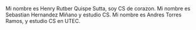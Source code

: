 Mi nombre es Henry Rutber Quispe Sutta, soy CS de corazon.
Mi nombre es Sebastian Hernandez Miñano y estudio CS.
Mi nombre es Andres Torres Ramos, y estudio CS en UTEC.

